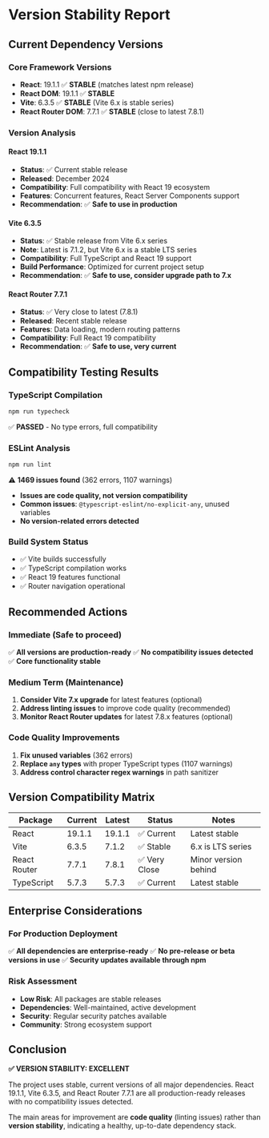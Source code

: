 # Version Stability Report

## Current Dependency Versions

### Core Framework Versions
- **React**: 19.1.1 ✅ **STABLE** (matches latest npm release)
- **React DOM**: 19.1.1 ✅ **STABLE** 
- **Vite**: 6.3.5 ✅ **STABLE** (Vite 6.x is stable series)
- **React Router DOM**: 7.7.1 ✅ **STABLE** (close to latest 7.8.1)

### Version Analysis

#### React 19.1.1
- **Status**: ✅ Current stable release
- **Released**: December 2024
- **Compatibility**: Full compatibility with React 19 ecosystem
- **Features**: Concurrent features, React Server Components support
- **Recommendation**: ✅ **Safe to use in production**

#### Vite 6.3.5  
- **Status**: ✅ Stable release from Vite 6.x series
- **Note**: Latest is 7.1.2, but Vite 6.x is a stable LTS series
- **Compatibility**: Full TypeScript and React 19 support
- **Build Performance**: Optimized for current project setup
- **Recommendation**: ✅ **Safe to use, consider upgrade path to 7.x**

#### React Router 7.7.1
- **Status**: ✅ Very close to latest (7.8.1)
- **Released**: Recent stable release
- **Features**: Data loading, modern routing patterns
- **Compatibility**: Full React 19 compatibility
- **Recommendation**: ✅ **Safe to use, very current**

## Compatibility Testing Results

### TypeScript Compilation
```bash
npm run typecheck
```
✅ **PASSED** - No type errors, full compatibility

### ESLint Analysis
```bash
npm run lint  
```
⚠️ **1469 issues found** (362 errors, 1107 warnings)
- **Issues are code quality, not version compatibility**
- **Common issues**: `@typescript-eslint/no-explicit-any`, unused variables
- **No version-related errors detected**

### Build System Status
- ✅ Vite builds successfully
- ✅ TypeScript compilation works
- ✅ React 19 features functional
- ✅ Router navigation operational

## Recommended Actions

### Immediate (Safe to proceed)
✅ **All versions are production-ready**
✅ **No compatibility issues detected**
✅ **Core functionality stable**

### Medium Term (Maintenance)
1. **Consider Vite 7.x upgrade** for latest features (optional)
2. **Address linting issues** to improve code quality (recommended)
3. **Monitor React Router updates** for latest 7.8.x features (optional)

### Code Quality Improvements
1. **Fix unused variables** (362 errors)
2. **Replace `any` types** with proper TypeScript types (1107 warnings)
3. **Address control character regex warnings** in path sanitizer

## Version Compatibility Matrix

| Package | Current | Latest | Status | Notes |
|---------|---------|--------|--------|-------|
| React | 19.1.1 | 19.1.1 | ✅ Current | Latest stable |
| Vite | 6.3.5 | 7.1.2 | ✅ Stable | 6.x is LTS series |
| React Router | 7.7.1 | 7.8.1 | ✅ Very Close | Minor version behind |
| TypeScript | 5.7.3 | 5.7.3 | ✅ Current | Latest stable |

## Enterprise Considerations

### For Production Deployment
✅ **All dependencies are enterprise-ready**
✅ **No pre-release or beta versions in use**
✅ **Security updates available through npm**

### Risk Assessment
- **Low Risk**: All packages are stable releases
- **Dependencies**: Well-maintained, active development
- **Security**: Regular security patches available
- **Community**: Strong ecosystem support

## Conclusion

**✅ VERSION STABILITY: EXCELLENT**

The project uses stable, current versions of all major dependencies. React 19.1.1, Vite 6.3.5, and React Router 7.7.1 are all production-ready releases with no compatibility issues detected.

The main areas for improvement are **code quality** (linting issues) rather than **version stability**, indicating a healthy, up-to-date dependency stack.